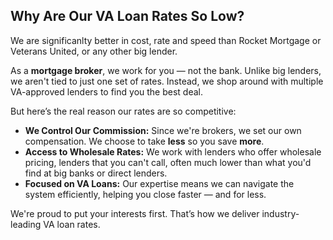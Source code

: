 ## Why Are Our VA Loan Rates So Low?

We are significanlty better in cost, rate and speed than Rocket Mortgage or Veterans United, or any other big lender.

As a **mortgage broker**, we work for you — not the bank. Unlike big lenders, we aren't tied to just one set of rates. Instead, we shop around with multiple VA-approved lenders to find you the best deal.

But here’s the real reason our rates are so competitive:

- **We Control Our Commission:** Since we're brokers, we set our own compensation. We choose to take **less** so you save **more**.
- **Access to Wholesale Rates:** We work with lenders who offer wholesale pricing, lenders that you can't call, often much lower than what you'd find at big banks or direct lenders.
- **Focused on VA Loans:** Our expertise means we can navigate the system efficiently, helping you close faster — and for less.

We're proud to put your interests first. That’s how we deliver industry-leading VA loan rates.
